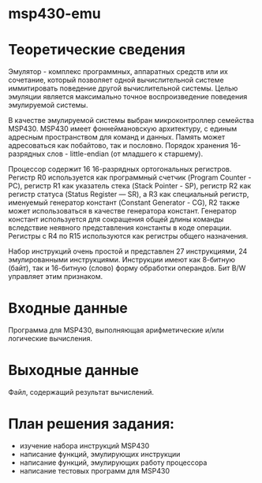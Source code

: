 # msp430-emu
# Теоретические сведения

Эмулятор - комплекс программных, аппаратных средств или их сочетание, который позволяет одной вычислительной системе иммитировать поведение другой вычислительной системы. Целью эмуляции является максимально точное воспроизведение поведения эмулируемой системы.

В качестве эмулируемой системы выбран микроконтроллер семейства MSP430.
MSP430 имеет фоннеймановскую архитектуру, с единым адресным пространством для команд и данных. Память может адресоваться как побайтово, так и пословно. Порядок хранения 16-разрядных слов - little-endian (от младшего к старшему).

Процессор содержит 16 16-разрядных ортогональных регистров. Регистр R0 используется как программный счетчик (Program Counter - PC), регистр R1 как указатель стека (Stack Pointer - SP), регистр R2 как регистр статуса (Status Register — SR), а R3 как специальный регистр, именуемый генератор констант (Constant Generator - CG), R2 также может использоваться в качестве генератора констант. Генератор констант используется для сокращения общей длины команды вследствие неявного представления константы в коде операции. Регистры с R4 по R15 используются как регистры общего назначения.

Набор инструкций очень простой и представлен 27 инструкциями, 24 эмулированными инструкциями. Инструкции имеют как 8-битную (байт), так и 16-битную (слово) форму обработки операндов. Бит B/W управляет этим признаком.

# Входные данные
Программа для MSP430, выполняющая арифметические и/или логические вычисления.
# Выходные данные
Файл, содержащий результат вычислений.

# План решения задания:
- изучение набора инструкций MSP430
- написание функций, эмулирующих инструкции
- написание функций, эмулирующих работу процессора
- написание тестовых программ для MSP430
